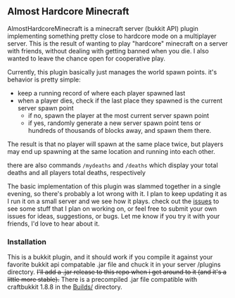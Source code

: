 ## Almost Hardcore Minecraft
AlmostHardcoreMinecraft is a minecraft server (bukkit API) plugin implementing something pretty close to hardcore mode on a multiplayer server. This is the result of wanting to play "hardcore" minecraft on a server with friends, without dealing with getting banned when you die. I also wanted to leave the chance open for cooperative play.

Currently, this plugin basically just manages the world spawn points. it's behavior is pretty simple:

 - keep a running record of where each player spawned last
 - when a player dies, check if the last place they spawned is the current server spawn point
     - if no, spawn the player at the most current server spawn point
     - if yes, randomly generate a new server spawn point tens or hundreds of thousands of blocks away, and spawn them there.

The result is that no player will spawn at the same place twice, but players may end up spawning at the same location and running into each other. 

there are also commands `/mydeaths` and `/deaths` which display your total deaths and all players total deaths, respectively 

The basic implementation of this plugin was slammed together in a single evening, so there's probably a lot wrong with it. I plan to keep updating it as I run it on a small server and we see how it plays. check out the [issues](https://github.com/c0z3n/AlmostHardcoreMinecraft/issues) to see some stuff that I plan on working on, or feel free to submit your own issues for ideas, suggestions, or bugs. Let me know if you try it with your friends, I'd love to hear about it.

### Installation

This is a bukkit plugin, and it should work if you compile it against your favorite bukkit api compatable .jar file and chuck it in your server /plugins directory. ~~I'll add a .jar release to this repo when i get around to it (and it's a little more stable).~~ There is a precompiled .jar file compatible with craftbukkit 1.8.8 in the [Builds/](Builds) directory.
